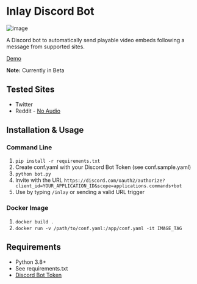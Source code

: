 # Inlay Discord Bot

![image](https://i.imgur.com/STPnU64s.png)

A Discord bot to automatically send playable video embeds following a message from supported sites.

[Demo](https://i.imgur.com/5IVdKO3.mp4)

**Note:** Currently in Beta

## Tested Sites
- Twitter
- Reddit - [No Audio](https://github.com/kevinle-1/inlay/issues/3)

## Installation & Usage
### Command Line

1. `pip install -r requirements.txt`
2. Create conf.yaml with your Discord Bot Token (see conf.sample.yaml)
3. `python bot.py`
4. Invite with the URL `https://discord.com/oauth2/authorize?client_id=YOUR_APPLICATION_ID&scope=applications.commands+bot`
5. Use by typing `/inlay` or sending a valid URL trigger

### Docker Image

1. `docker build .`
2. `docker run -v /path/to/conf.yaml:/app/conf.yaml -it IMAGE_TAG`

## Requirements 
- Python 3.8+ 
- See requirements.txt
- [Discord Bot Token](https://discord.com/developers/applications)
